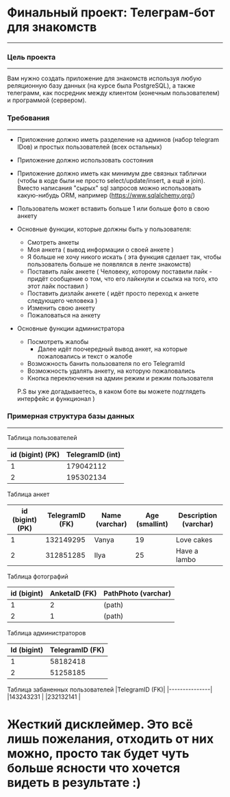 # Финальный проект: Телеграм-бот для знакомств
---
### Цель проекта
---
Вам нужно создать приложение для знакомств используя любую реляционную базу данных (на курсе была PostgreSQL), а также телеграмм, как посредник между клиентом (конечным пользователем) и программой (сервером).

### Требования
___
* Приложение должно иметь разделение на админов (набор telegram IDов) и простых пользователей (всех остальных)
* Приложение должно использовать состояния
* Приложение должно иметь как минимум две связных таблички (чтобы в коде были не просто select/update/insert, а ещё и join).
Вместо написания "сырых" sql запросов можно использовать какую-нибудь ORM, например (https://www.sqlalchemy.org/)
* Пользователь может вставить больше 1 или больше фото в свою анкету
* Основные функции, которые должны быть у пользователя:
    * Смотреть анкеты
    * Моя анкета ( вывод информации о своей анкете )
    * Я больше не хочу никого искать ( эта функция сделает так, чтобы пользователь больше не появлялся в ленте знакомств)
    * Поставить лайк анкете ( Человеку, которому поставили лайк - придёт сообщение о том, что его лайкнули и ссылка на того, кто этот лайк поставил )
    * Поставить дизлайк анкете ( идёт просто переход к анкете следующего человека )
    * Изменить свою анкету
    * Пожаловаться на анкету

* Основные функции администратора
    * Посмотреть жалобы
        * Далее идёт поочередный вывод анкет, на которые пожаловались и текст о жалобе
    * Возможность банить пользователя по его TelegramId
    * Возможность удалять анкету, на которую пожаловались
    * Кнопка переключения на админ режим и режим пользователя
    

    P.S вы уже догадываетесь, в каком боте вы можете подглядеть интерфейс и функционал )

### Примерная структура базы данных
---
Таблица пользователей

|id (bigint) (PK)| TelegramID (int)|
|----------------|-----------------|
|1               |179042112        |
|2               |195302134        |

Таблица анкет

|id (bigint) (PK)|TelegramID (FK)|Name (varchar)|Age (smallint)|Description (varchar)|
|----------------|---------------|--------------|--------------|---------------------|
|1               |132149295      |Vanya         |19            |Love cakes           |
|2               |312851285      |Ilya          |25            |Have a lambo         |

Таблица фотографий

|id (bigint)|AnketaID (FK)|PathPhoto (varchar)|
|-----------|-------------|-------------------|
|1          |2            |(path)             |
|2          |1            |(path)             |

Таблица администраторов

|Id (bigint)|TelegramID (FK)|
|-----------|---------------|
|1          |58182418       |
|2          |51258185       |

Таблица забаненных пользователей
|TelegramID (FK)|
|---------------|
|143243231      |
|232132141      |

# Жесткий дисклеймер. Это всё лишь пожелания, отходить от них можно, просто так будет чуть больше ясности что хочется видеть в результате :)